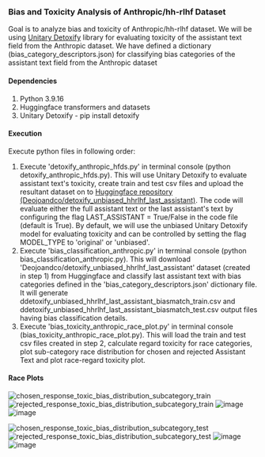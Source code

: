 ### Bias and Toxicity Analysis of Anthropic/hh-rlhf Dataset

Goal is to analyze bias and toxicity of Anthropic/hh-rlhf dataset. We will be using [Unitary Detoxify](https://github.com/unitaryai/detoxify) library for evaluating toxicity of the assistant text field from the Anthropic dataset. We have defined a dictionary (bias_category_descriptors.json) for classifying bias categories of the assistant text field from the Anthropic dataset

#### Dependencies
1. Python 3.9.16
2. Huggingface transformers and datasets
3. Unitary Detoxify - pip install detoxify

#### Execution
Execute python files in following order:
1. Execute 'detoxify_anthropic_hfds.py' in terminal console (python detoxify_anthropic_hfds.py). This will use Unitary Detoxify to evaluate assistant text's toxicity, create train and test csv files and upload the resultant dataset on to [Huggingface repository (Deojoandco/detoxify_unbiased_hhrlhf_last_assistant)](https://huggingface.co/datasets/Deojoandco/detoxify_unbiased_hhrlhf_last_assistant). The code will evaluate either the full assistant text or the last assistant's text by configuring the flag LAST_ASSISTANT = True/False in the code file (default is True). By default, we will use the unbiased Unitary Detoxify model for evaluating toxicity and can be controlled by setting the flag MODEL_TYPE to 'original' or 'unbiased'.
2. Execute 'bias_classification_anthropic.py' in terminal console (python bias_classification_anthropic.py). This will download 'Deojoandco/detoxify_unbiased_hhrlhf_last_assistant' dataset (created in step 1) from Huggingface and classify last assistant text with bias categories defined in the 'bias_category_descriptors.json' dictionary file. It will generate ddetoxify_unbiased_hhrlhf_last_assistant_biasmatch_train.csv and ddetoxify_unbiased_hhrlhf_last_assistant_biasmatch_test.csv output files having bias classification details.
3. Execute 'bias_toxicity_anthropic_race_plot.py' in terminal console (bias_toxicity_anthropic_race_plot.py). This will load the train and test csv files created in step 2, calculate regard toxicity for race categories, plot sub-category race distribution for chosen and rejected Assistant Text and plot race-regard toxicity plot.

#### Race Plots
![chosen_response_toxic_bias_distribution_subcategory_train](https://user-images.githubusercontent.com/50883840/226833167-a65692ff-e493-4937-8441-7d5fd6555368.jpg)
![rejected_response_toxic_bias_distribution_subcategory_train](https://user-images.githubusercontent.com/50883840/226833176-f5e7ce3d-0185-4285-94af-024f7ad04fc9.jpg)
![image](https://user-images.githubusercontent.com/50883840/226841525-37e6cd2d-6cea-487a-b3d3-8ac52c8329c2.png)
![image](https://user-images.githubusercontent.com/50883840/226841575-46c4ed48-ce16-43cd-a17c-5337626d957d.png)

![chosen_response_toxic_bias_distribution_subcategory_test](https://user-images.githubusercontent.com/50883840/226833230-6bb6163c-0397-4327-b4e0-0506b0328351.jpg)
![rejected_response_toxic_bias_distribution_subcategory_test](https://user-images.githubusercontent.com/50883840/226833239-26adde9c-3933-4dd5-8399-25dd276c5390.jpg)
![image](https://user-images.githubusercontent.com/50883840/226841627-97a1f4df-33da-4fe0-8cd6-34b7a5eb8789.png)
![image](https://user-images.githubusercontent.com/50883840/226841657-b94abe6e-cea3-4da1-a974-2414d3216198.png)



